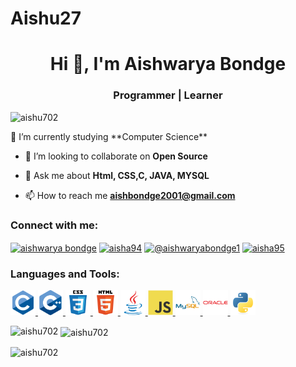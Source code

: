 # Aishu27
<h1 align="center">Hi 👋, I'm Aishwarya Bondge</h1>
<h3 align="center">Programmer | Learner</h3>

<p align="left"> <img src="https://komarev.com/ghpvc/?username=aishu702&label=Profile%20views&color=0e75b6&style=flat" alt="aishu702" /> </p>
 🔭 I’m currently studying  **Computer Science**

- 👯 I’m looking to collaborate on **Open Source**


- 💬 Ask me about **Html, CSS,C, JAVA, MYSQL**

- 📫 How to reach me **aishbondge2001@gmail.com**

<h3 align="left">Connect with me:</h3>
<p align="left">
<a href="https://linkedin.com/in/aishwarya bondge" target="blank"><img align="center" src="https://raw.githubusercontent.com/rahuldkjain/github-profile-readme-generator/master/src/images/icons/Social/linked-in-alt.svg" alt="aishwarya bondge" height="30" width="40" /></a>
<a href="https://www.codechef.com/users/aisha94" target="blank"><img align="center" src="https://cdn.jsdelivr.net/npm/simple-icons@3.1.0/icons/codechef.svg" alt="aisha94" height="30" width="40" /></a>
<a href="https://www.hackerrank.com/@aishwaryabondge1" target="blank"><img align="center" src="https://raw.githubusercontent.com/rahuldkjain/github-profile-readme-generator/master/src/images/icons/Social/hackerrank.svg" alt="@aishwaryabondge1" height="30" width="40" /></a>
<a href="https://auth.geeksforgeeks.org/user/aisha95" target="blank"><img align="center" src="https://raw.githubusercontent.com/rahuldkjain/github-profile-readme-generator/master/src/images/icons/Social/geeks-for-geeks.svg" alt="aisha95" height="30" width="40" /></a>
</p>

<h3 align="left">Languages and Tools:</h3>
<p align="left"> <a href="https://www.cprogramming.com/" target="_blank" rel="noreferrer"> <img src="https://raw.githubusercontent.com/devicons/devicon/master/icons/c/c-original.svg" alt="c" width="40" height="40"/> </a> <a href="https://www.w3schools.com/cpp/" target="_blank" rel="noreferrer"> <img src="https://raw.githubusercontent.com/devicons/devicon/master/icons/cplusplus/cplusplus-original.svg" alt="cplusplus" width="40" height="40"/> </a> <a href="https://www.w3schools.com/css/" target="_blank" rel="noreferrer"> <img src="https://raw.githubusercontent.com/devicons/devicon/master/icons/css3/css3-original-wordmark.svg" alt="css3" width="40" height="40"/> </a> <a href="https://www.w3.org/html/" target="_blank" rel="noreferrer"> <img src="https://raw.githubusercontent.com/devicons/devicon/master/icons/html5/html5-original-wordmark.svg" alt="html5" width="40" height="40"/> </a> <a href="https://www.java.com" target="_blank" rel="noreferrer"> <img src="https://raw.githubusercontent.com/devicons/devicon/master/icons/java/java-original.svg" alt="java" width="40" height="40"/> </a> <a href="https://developer.mozilla.org/en-US/docs/Web/JavaScript" target="_blank" rel="noreferrer"> <img src="https://raw.githubusercontent.com/devicons/devicon/master/icons/javascript/javascript-original.svg" alt="javascript" width="40" height="40"/> </a> <a href="https://www.mysql.com/" target="_blank" rel="noreferrer"> <img src="https://raw.githubusercontent.com/devicons/devicon/master/icons/mysql/mysql-original-wordmark.svg" alt="mysql" width="40" height="40"/> </a> <a href="https://www.oracle.com/" target="_blank" rel="noreferrer"> <img src="https://raw.githubusercontent.com/devicons/devicon/master/icons/oracle/oracle-original.svg" alt="oracle" width="40" height="40"/> </a> <a href="https://www.python.org" target="_blank" rel="noreferrer"> <img src="https://raw.githubusercontent.com/devicons/devicon/master/icons/python/python-original.svg" alt="python" width="40" height="40"/> </a> </p>

<p><img align="left" src="https://github-readme-stats.vercel.app/api/top-langs?username=aishu702&show_icons=true&locale=en&layout=compact" alt="aishu702" /></p>

<p>&nbsp;<img align="center" src="https://github-readme-stats.vercel.app/api?username=aishu702&show_icons=true&locale=en" alt="aishu702" /></p>

<p><img align="center" src="https://github-readme-streak-stats.herokuapp.com/?user=aishu702&" alt="aishu702" /></p>
